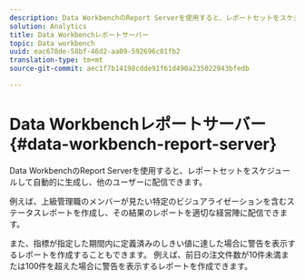 ```yaml
---
description: Data WorkbenchのReport Serverを使用すると、レポートセットをスケジュールして自動的に生成し、他のユーザーに配信できます。
solution: Analytics
title: Data Workbenchレポートサーバー
topic: Data workbench
uuid: eac678de-58bf-46d2-aa09-592696c01fb2
translation-type: tm+mt
source-git-commit: aec1f7b14198cdde91f61d490a235022943bfedb

---
```



# Data Workbenchレポートサーバー{#data-workbench-report-server}

Data WorkbenchのReport Serverを使用すると、レポートセットをスケジュールして自動的に生成し、他のユーザーに配信できます。

例えば、上級管理職のメンバーが見たい特定のビジュアライゼーションを含むステータスレポートを作成し、その結果のレポートを適切な経営陣に配信できます。

また、指標が指定した期間内に定義済みのしきい値に達した場合に警告を表示するレポートを作成することもできます。 例えば、前日の注文件数が10件未満または100件を超えた場合に警告を表示するレポートを作成できます。
